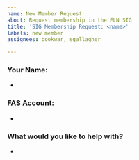 ```yaml
---
name: New Member Request
about: Request membership in the ELN SIG
title: 'SIG Membership Request: <name>'
labels: new member
assignees: bookwar, sgallagher

---
```


### Your Name:
* 
### FAS Account:
* 
### What would you like to help with?
*

